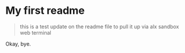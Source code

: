 # My first readme

> this is a test update on the readme file
> to pull it up via alx sandbox web terminal

Okay, bye.
